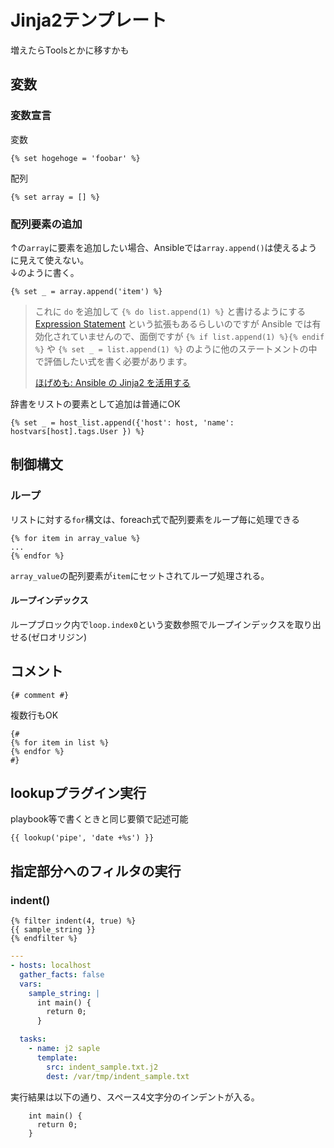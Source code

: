 # Jinja2テンプレート

増えたらToolsとかに移すかも

## 変数

### 変数宣言

変数

```jinja2
{% set hogehoge = 'foobar' %}
```

配列

```jinja2
{% set array = [] %}
```

### 配列要素の追加

↑の`array`に要素を追加したい場合、Ansibleでは`array.append()`は使えるように見えて使えない。  
↓のように書く。

```jinja2
{% set _ = array.append('item') %} 
```

> これに `do` を追加して `{% do list.append(1) %}` と書けるようにする [Expression Statement](https://jinja.palletsprojects.com/en/latest/templates/#expression-statement) という拡張もあるらしいのですが Ansible では有効化されていませんので、面倒ですが `{% if list.append(1) %}{% endif %}` や `{% set _ = list.append(1) %}` のように他のステートメントの中で評価したい式を書く必要があります。
>
> [ほげめも: Ansible の Jinja2 を活用する](http://blog.keshi.org/hogememo/2015/12/07/exploiting-ansible-jinja2)

辞書をリストの要素として追加は普通にOK

```jinja2
{% set _ = host_list.append({'host': host, 'name': hostvars[host].tags.User }) %}
```

## 制御構文

### ループ

リストに対する`for`構文は、foreach式で配列要素をループ毎に処理できる

```jinja2
{% for item in array_value %}
...
{% endfor %}
```

`array_value`の配列要素が`item`にセットされてループ処理される。

#### ループインデックス

ループブロック内で`loop.index0`という変数参照でループインデックスを取り出せる(ゼロオリジン)

## コメント

```j2
{# comment #}
```

複数行もOK

```jinja2
{#
{% for item in list %}
{% endfor %}
#}
```

## lookupプラグイン実行

playbook等で書くときと同じ要領で記述可能

```j2
{{ lookup('pipe', 'date +%s') }}
```

## 指定部分へのフィルタの実行

### indent()

```jinja
{% filter indent(4, true) %}
{{ sample_string }}
{% endfilter %}
```

```yaml
---
- hosts: localhost
  gather_facts: false
  vars:
    sample_string: |
      int main() {
        return 0;
      }

  tasks:
    - name: j2 saple
      template:
        src: indent_sample.txt.j2
        dest: /var/tmp/indent_sample.txt
```

実行結果は以下の通り、スペース4文字分のインデントが入る。

```text
    int main() {
      return 0;
    }
```
